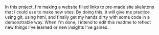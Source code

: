 In this project, I'm making a website filled links to pre-made site skeletons that I could use to make new sites. By doing this, it will give me practice using git, using html, and finally get my hands dirty with some code in a demonstrable way. When I'm done, I intend to edit this readme to reflect new things I've learned or new insights I've gained.

